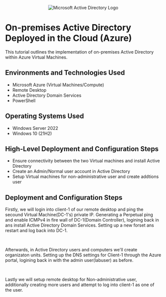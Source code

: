 <p align="center">
<img src="https://i.imgur.com/pU5A58S.png" alt="Microsoft Active Directory Logo"/>
</p>

<h1>On-premises Active Directory Deployed in the Cloud (Azure)</h1>
This tutorial outlines the implementation of on-premises Active Directory within Azure Virtual Machines.<br />


<h2>Environments and Technologies Used</h2>

- Microsoft Azure (Virtual Machines/Compute)
- Remote Desktop
- Active Directory Domain Services
- PowerShell

<h2>Operating Systems Used </h2>

- Windows Server 2022
- Windows 10 (21H2)

<h2>High-Level Deployment and Configuration Steps</h2>

- Ensure connectivity between the two  Virtual machines and install Active Directory 
- Create an Admin/Normal user account in Active Directory 
- Setup Virtual machines for non-administrative user and create addtions user
  

<h2>Deployment and Configuration Steps</h2>

<p>

</p>
<p>
Firstly, we will login into client-1 of our remote desktop and ping the secound Virtual Machine(DC-1's) private IP. Generating a Perpetual ping and enable ICMPv4 in fire wall of DC-1(Domain Controller), logining back in ans install Active Directory Domain Services. Setting up a new forset ans restart and log back into DC-1. 
</p>
<br />

<p>

</p>
<p>
Afterwards, in Active Directory users and computers we'll create organizaton units. Setting up the DNS settings for Client-1 through the Azure portal, logining back in with the admin user(labuser) as before. 
</p>
<br />

<p>

</p>
<p>
Lastly we will setup remote desktop for Non-administrative user, additionally creating more users and attempt to log into client-1 as one of the user. 
</p>
<br />
